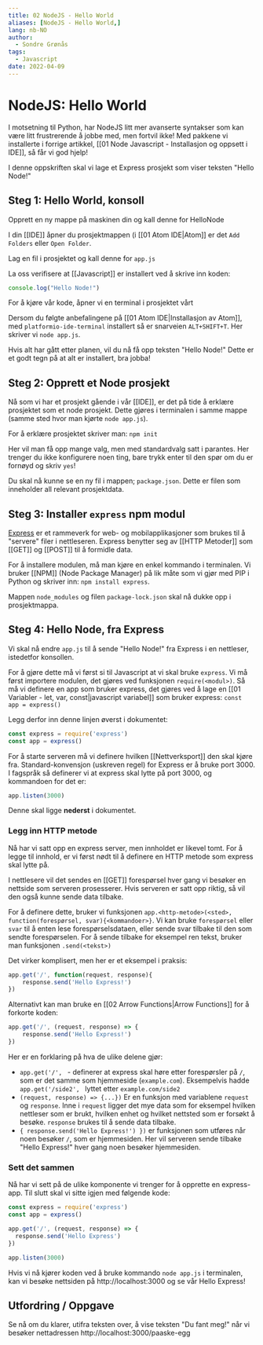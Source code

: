 ```yaml
---
title: 02 NodeJS - Hello World
aliases: [NodeJS - Hello World,]
lang: nb-NO
author:
  - Sondre Grønås
tags:
  - Javascript
date: 2022-04-09
---
```

# NodeJS: Hello World
I motsetning til Python, har NodeJS litt mer avanserte syntakser som kan være litt frustrerende å jobbe med, men fortvil ikke! Med pakkene vi installerte i forrige artikkel, [[01 Node Javascript - Installasjon og oppsett i IDE]], så får vi god hjelp!

I denne oppskriften skal vi lage et Express prosjekt som viser teksten "Hello Node!"

## Steg 1: Hello World, konsoll
Opprett en ny mappe på maskinen din og kall denne for HelloNode

I din [[IDE]] åpner du prosjektmappen (i [[01 Atom IDE|Atom]] er det `Add Folders` eller `Open Folder`.

Lag en fil i prosjektet og kall denne for `app.js`

La oss verifisere at [[Javascript]] er installert ved å skrive inn koden:
```javascript
console.log("Hello Node!")
```

For å kjøre vår kode, åpner vi en terminal i prosjektet vårt 

Dersom du følgte anbefalingene på [[01 Atom IDE|Installasjon av Atom]], med `platformio-ide-terminal` installert så er snarveien `ALT+SHIFT+T`.
Her skriver vi `node app.js`.

Hvis alt har gått etter planen, vil du nå få opp teksten "Hello Node!"
Dette er et godt tegn på at alt er installert, bra jobba!

## Steg 2: Opprett et Node prosjekt
Nå som vi har et prosjekt gående i vår [[IDE]], er det på tide å erklære prosjektet som et node prosjekt. Dette gjøres i terminalen i samme mappe (samme sted hvor man kjørte `node app.js`).

For å erklære prosjektet skriver man: `npm init`

Her vil man få opp mange valg, men med standardvalg satt i parantes. Her trenger du ikke konfigurere noen ting, bare trykk enter til den spør om du er fornøyd og skriv `yes`!

Du skal nå kunne se en ny fil i mappen; `package.json`. Dette er filen som inneholder all relevant prosjektdata.

## Steg 3: Installer `express` npm modul
[Express](https://expressjs.com/) er et rammeverk for web- og mobilapplikasjoner som brukes til å "servere" filer i nettleseren. Express benytter seg av [[HTTP Metoder]] som [[GET]] og [[POST]] til å formidle data.

For å installere modulen, må man kjøre en enkel kommando i terminalen. Vi bruker [[NPM]] (Node Package Manager) på lik måte som vi gjør med PIP i Python og skriver inn: `npm install express`.

Mappen `node_modules` og filen `package-lock.json` skal nå dukke opp i prosjektmappa.

## Steg 4: Hello Node, fra Express
Vi skal nå endre `app.js` til å sende "Hello Node!" fra Express i en nettleser, istedetfor konsollen.

For å gjøre dette må vi først si til Javascript at vi skal bruke `express`. 
Vi må først importere modulen, det gjøres ved funksjonen `require(<modul>)`. 
Så må vi definere en app som bruker express, det gjøres ved å lage en [[01 Variabler - let, var, const|javascript variabel]] som bruker express: `const app = express()`

Legg derfor inn denne linjen øverst i dokumentet:
```js
const express = require('express')
const app = express()
```

For å starte serveren må vi definere hvilken [[Nettverksport]] den skal kjøre fra. Standard-konvensjon (uskreven regel) for Express er å bruke port 3000. I fagspråk så definerer vi at express skal lytte på port 3000, og kommandoen for det er:

```js
app.listen(3000)
```

Denne skal ligge **nederst** i dokumentet.

### Legg inn HTTP metode
Nå har vi satt opp en express server, men innholdet er likevel tomt. For å legge til innhold, er vi først nødt til å definere en HTTP metode som express skal lytte på.

I nettlesere vil det sendes en [[GET]] forespørsel hver gang vi besøker en nettside som serveren prosesserer. Hvis serveren er satt opp riktig, så vil den også kunne sende data tilbake. 

For å definere dette, bruker vi funksjonen `app.<http-metode>(<sted>, function(forespørsel, svar){<kommandoer>}`. Vi kan bruke `forespørsel` eller `svar` til å enten lese forespørselsdataen, eller sende svar tilbake til den som sendte forespørselen. For å sende tilbake for eksempel ren tekst, bruker man funksjonen `.send(<tekst>)`

Det virker komplisert, men her er et eksempel i praksis:
```js
app.get('/', function(request, response){
	response.send('Hello Express!')
})
```
Alternativt kan man bruke en [[02 Arrow Functions|Arrow Functions]] for å forkorte koden:
```js
app.get('/', (request, response) => {
	response.send('Hello Express!')
})
```

Her er en forklaring på hva de ulike delene gjør:

- `app.get('/', ` - definerer at express skal høre etter forespørsler på `/`, som er det samme som hjemmeside (`example.com`). Eksempelvis hadde `app.get('/side2', ` lyttet etter `example.com/side2`
- `(request, response) => {...})` Er en funksjon med variablene `request` og `response`. Inne i `request` ligger det mye data som for eksempel hvilken nettleser som er brukt, hvilken enhet og hvilket nettsted som er forsøkt å besøke. `response` brukes til å sende data tilbake.
- `{ response.send('Hello Express!') })` er funksjonen som utføres når noen besøker `/`, som er hjemmesiden. Her vil serveren sende tilbake "Hello Express!" hver gang noen besøker hjemmesiden.

### Sett det sammen
Nå har vi sett på de ulike komponente vi trenger for å opprette en express-app. Til slutt skal vi sitte igjen med følgende kode:

```js
const express = require('express')
const app = express()

app.get('/', (request, response) => {
  response.send('Hello Express')
})

app.listen(3000)
```

Hvis vi nå kjører koden ved å bruke kommando `node app.js` i terminalen, kan vi besøke nettsiden på http://localhost:3000 og se vår Hello Express!

## Utfordring / Oppgave
Se nå om du klarer, utifra teksten over, å vise teksten "Du fant meg!" når vi besøker nettadressen http://localhost:3000/paaske-egg
